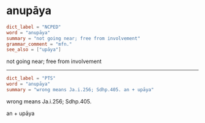 # anupāya

``` toml
dict_label = "NCPED"
word = "anupāya"
summary = "not going near; free from involvement"
grammar_comment = "mfn."
see_also = ["upāya"]
```

not going near; free from involvement

--------------------

``` toml
dict_label = "PTS"
word = "anupāya"
summary = "wrong means Ja.i.256; Sdhp.405. an + upāya"
```

wrong means Ja.i.256; Sdhp.405.

an \+ upāya

